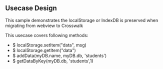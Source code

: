 ## Usecase Design

This sample demonstrates the localStorage or IndexDB is preserved when migrating from webview to Crosswalk

This usecase covers following methods:

* $ localStorage.setItem("data", msg)
* $ localStorage.getItem("data")
* $ addData(myDB.name, myDB.db, 'students')
* $ getDataByKey(myDB.db, 'students',1)
